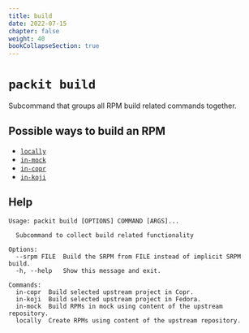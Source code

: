 ```yaml
---
title: build
date: 2022-07-15
chapter: false
weight: 40
bookCollapseSection: true
---
```


# `packit build`

Subcommand that groups all RPM build related commands together.

## Possible ways to build an RPM

* [`locally`](/docs/cli/build/local)
* [`in-mock`](/docs/cli/build/mock)
* [`in-copr`](/docs/cli/build/copr)
* [`in-koji`](/docs/cli/build/koji)

## Help

    Usage: packit build [OPTIONS] COMMAND [ARGS]...

      Subcommand to collect build related functionality

    Options:
      --srpm FILE  Build the SRPM from FILE instead of implicit SRPM build.
      -h, --help   Show this message and exit.

    Commands:
      in-copr  Build selected upstream project in Copr.
      in-koji  Build selected upstream project in Fedora.
      in-mock  Build RPMs in mock using content of the upstream repository.
      locally  Create RPMs using content of the upstream repository.
